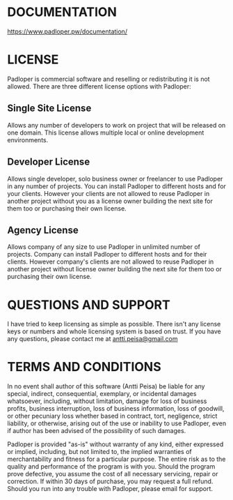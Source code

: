 DOCUMENTATION
=============

https://www.padloper.pw/documentation/


LICENSE
=======

Padloper is commercial software and reselling or redistributing it is not allowed. 
There are three different license options with Padloper:

Single Site License
-------------------
Allows any number of developers to work on project that will be released on one 
domain. This license allows multiple local or online development environments.

Developer License
-----------------
Allows single developer, solo business owner or freelancer to use Padloper in any 
number of projects. You can install Padloper to different hosts and for your clients. 
However your clients are not allowed to reuse Padloper in another project without you 
as a license owner building the next site for them too or purchasing their own license. 

Agency License
--------------
Allows company of any size to use Padloper in unlimited number of projects. Company 
can install Padloper to different hosts and for their clients. However company's clients
are not allowed to reuse Padloper in another project without license owner building the 
next site for them too or purchasing their own license. 


QUESTIONS AND SUPPORT
=====================

I have tried to keep licensing as simple as possible. There isn't any license keys or
numbers and whole licensing system is based on trust. If you have any questions, please
contact me at antti.peisa@gmail.com


TERMS AND CONDITIONS
====================

In no event shall author of this software (Antti Peisa) be liable for any special, 
indirect, consequential, exemplary, or incidental damages whatsoever, including, 
without limitation, damage for loss of business profits, business interruption, loss 
of business information, loss of goodwill, or other pecuniary loss whether based in 
contract, tort, negligence, strict liability, or otherwise, arising out of the use or 
inability to use Padloper, even if author has been advised of the possibility of such 
damages.

Padloper is provided "as-is" without warranty of any kind, either expressed or
implied, including, but not limited to, the implied warranties of merchantability and
fitness for a particular purpose. The entire risk as to the quality and performance
of the program is with you. Should the program prove defective, you assume the cost
of all necessary servicing, repair or correction. If within 30 days of purchase, you
may request a full refund. Should you run into any trouble with Padloper, please
email for support.